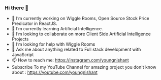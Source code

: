 ### Hi there 👋

- 🔭 I’m currently working on Wiggle Rooms, Open Source Stock Price Predicator in ReactJS.
- 🌱 I’m currently learning Artificial Intelligence.
- 👯 I’m looking to collaborate on more Client Side Artificial Intelligence Projects
- 🤔 I’m looking for help with Wiggle Rooms
- 💬 Ask me about anything related to Full stack development with JavaScript
- 📫 How to reach me: https://instagram.com/youngnishant
- Subscribe To my YouTube Channel for amazing project you don't know about : https://youtube.com/youngnishant

